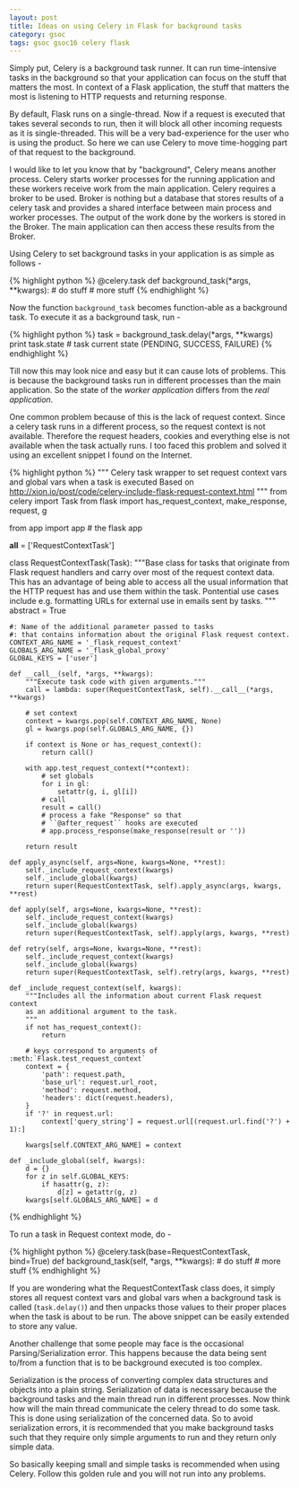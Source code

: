 ```yaml
---
layout: post
title: Ideas on using Celery in Flask for background tasks
category: gsoc
tags: gsoc gsoc16 celery flask
---
```


Simply put, Celery is a background task runner. It can run time-intensive tasks in the background so that your application can focus on the stuff that matters the most.
In context of a Flask application, the stuff that matters the most is listening to HTTP requests and returning response. 

By default, Flask runs on a single-thread. 
Now if a request is executed that takes several seconds to run, then it will block all other incoming requests as it is single-threaded.
This will be a very bad-experience for the user who is using the product. So here we can use Celery to move time-hogging part of that request to the background.

I would like to let you know that by "background", Celery means another process. 
Celery starts worker processes for the running application and these workers receive work from the main application.
Celery requires a broker to be used. Broker is nothing but a database that stores results of a celery task and provides a shared interface between main process and worker processes. 
The output of the work done by the workers is stored in the Broker. The main application can then access these results from the Broker.

Using Celery to set background tasks in your application is as simple as follows -

{% highlight python %}
@celery.task
def background_task(*args, **kwargs):
    # do stuff
    # more stuff
{% endhighlight %}

Now the function `background_task` becomes function-able as a background task. To execute it as a background task, run - 

{% highlight python %}
task = background_task.delay(*args, **kwargs)
print task.state  # task current state (PENDING, SUCCESS, FAILURE)
{% endhighlight %}

Till now this may look nice and easy but it can cause lots of problems. This is because the background tasks run in different processes than the main application.
So the state of the *worker application* differs from the *real application*. 

One common problem because of this is the lack of request context. Since a celery task runs in a different process, so the request context is not available. 
Therefore the request headers, cookies and everything else is not available when the task actually runs. 
I too faced this problem and solved it using an excellent snippet I found on the Internet.

<!-- gist -->
<!-- <script src="https://gist.github.com/aviaryan/8620390d832678f0de4528bbc4b4b272.js"></script> -->
{% highlight python %}
"""
Celery task wrapper to set request context vars and global
vars when a task is executed
Based on http://xion.io/post/code/celery-include-flask-request-context.html
"""
from celery import Task
from flask import has_request_context, make_response, request, g

from app import app  # the flask app


__all__ = ['RequestContextTask']


class RequestContextTask(Task):
    """Base class for tasks that originate from Flask request handlers
    and carry over most of the request context data.
    This has an advantage of being able to access all the usual information
    that the HTTP request has and use them within the task. Pontential
    use cases include e.g. formatting URLs for external use in emails sent
    by tasks.
    """
    abstract = True

    #: Name of the additional parameter passed to tasks
    #: that contains information about the original Flask request context.
    CONTEXT_ARG_NAME = '_flask_request_context'
    GLOBALS_ARG_NAME = '_flask_global_proxy'
    GLOBAL_KEYS = ['user']

    def __call__(self, *args, **kwargs):
        """Execute task code with given arguments."""
        call = lambda: super(RequestContextTask, self).__call__(*args, **kwargs)

        # set context
        context = kwargs.pop(self.CONTEXT_ARG_NAME, None)
        gl = kwargs.pop(self.GLOBALS_ARG_NAME, {})

        if context is None or has_request_context():
            return call()

        with app.test_request_context(**context):
            # set globals
            for i in gl:
                setattr(g, i, gl[i])
            # call
            result = call()
            # process a fake "Response" so that
            # ``@after_request`` hooks are executed
            # app.process_response(make_response(result or ''))

        return result

    def apply_async(self, args=None, kwargs=None, **rest):
        self._include_request_context(kwargs)
        self._include_global(kwargs)
        return super(RequestContextTask, self).apply_async(args, kwargs, **rest)

    def apply(self, args=None, kwargs=None, **rest):
        self._include_request_context(kwargs)
        self._include_global(kwargs)
        return super(RequestContextTask, self).apply(args, kwargs, **rest)

    def retry(self, args=None, kwargs=None, **rest):
        self._include_request_context(kwargs)
        self._include_global(kwargs)
        return super(RequestContextTask, self).retry(args, kwargs, **rest)

    def _include_request_context(self, kwargs):
        """Includes all the information about current Flask request context
        as an additional argument to the task.
        """
        if not has_request_context():
            return

        # keys correspond to arguments of :meth:`Flask.test_request_context`
        context = {
            'path': request.path,
            'base_url': request.url_root,
            'method': request.method,
            'headers': dict(request.headers),
        }
        if '?' in request.url:
            context['query_string'] = request.url[(request.url.find('?') + 1):]

        kwargs[self.CONTEXT_ARG_NAME] = context

    def _include_global(self, kwargs):
        d = {}
        for z in self.GLOBAL_KEYS:
            if hasattr(g, z):
                d[z] = getattr(g, z)
        kwargs[self.GLOBALS_ARG_NAME] = d
{% endhighlight %}

To run a task in Request context mode, do - 

{% highlight python %}
@celery.task(base=RequestContextTask, bind=True)
def background_task(self, *args, **kwargs):
    # do stuff
    # more stuff
{% endhighlight %}

If you are wondering what the RequestContextTask class does, it simply stores all request context vars and global vars when a background task is called (`task.delay()`) 
and then unpacks those values to their proper places when the task is about to be run. The above snippet can be easily extended to store any value. 

Another challenge that some people may face is the occasional Parsing/Serialization error. 
This happens because the data being sent to/from a function that is to be background executed is too complex. 

Serialization is the process of converting complex data structures and objects into a plain string.
Serialization of data is necessary because the background tasks and the main thread run in different processes.
Now think how will the main thread communicate the celery thread to do some task. 
This is done using serialization of the concerned data. 
So to avoid serialization errors, it is recommended that you make background tasks such that they require only simple arguments to run and they return only simple data.

So basically keeping small and simple tasks is recommended when using Celery. Follow this golden rule and you will not run into any problems.
